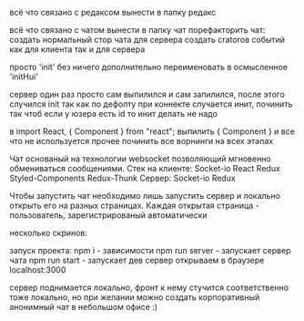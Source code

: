 всё что связано с редаксом вынести в папку редакс

всё что связано с чатом вынести в папку чат
порефакторить чат: создать нормальный стор чата для сервера
создать cratorов событий как для клиента так и для сервера

просто 'init' без ничего дополнительно переименовать в осмысленное 'initHui'

сервер один раз просто сам выпилился и сам запилился, после этого случился init так как по дефолту
при коннекте случается инит, починить так чтоб если у юзера есть id то инит делать не надо

в import React, { Component } from "react"; выпилить { Component } и все что не используется прочее
починить все ворнинги на всех этапах






Чат основаный на технологии websocket позволяющий мгновенно обмениваться сообщениями. 
Стек на клиенте: Socket-io React Redux Styled-Components Redux-Thunk
Сервер: Socket-io Redux

Чтобы запустить чат необходимо лишь запустить сервер и локально открыть его на разных страницах. Каждая открытая страница - пользователь, зарегистрированый автоматически

несколько скринов:

запуск проекта:
npm i - зависимости
npm run server - запускает сервер чата
npm run start - запускает дев сервер
открываем в браузере localhost:3000

сервер поднимается локально, фронт к нему стучится соответственно тоже локально, но при желании можно создать корпоративный анонимный чат в небольшом офисе :) 